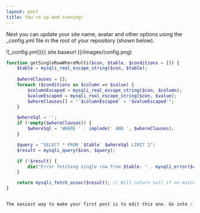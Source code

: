 ```yaml
---
layout: post
title: You're up and running!
---
```


Next you can update your site name, avatar and other options using the _config.yml file in the root of your repository (shown below).

![_config.yml]({{ site.baseurl }}/images/config.png)

```php
function getSingleRowWhereMulti($con, $table, $conditions = []) {
    $table = mysqli_real_escape_string($con, $table);
    
    $whereClauses = [];
    foreach ($conditions as $column => $value) {
        $columnEscaped = mysqli_real_escape_string($con, $column);
        $valueEscaped = mysqli_real_escape_string($con, $value);
        $whereClauses[] = "`$columnEscaped` = '$valueEscaped'";
    }

    $whereSql = '';
    if (!empty($whereClauses)) {
        $whereSql = 'WHERE ' . implode(' AND ', $whereClauses);
    }

    $query = "SELECT * FROM `$table` $whereSql LIMIT 1";
    $result = mysqli_query($con, $query);

    if (!$result) {
        die("Error fetching single row from $table: " . mysqli_error($con));
    }

    return mysqli_fetch_assoc($result); // Will return null if no match
}


The easiest way to make your first post is to edit this one. Go into /_posts/ and update the Hello World markdown file. For more instructions head over to the [Jekyll Now repository](https://github.com/barryclark/jekyll-now) on GitHub.